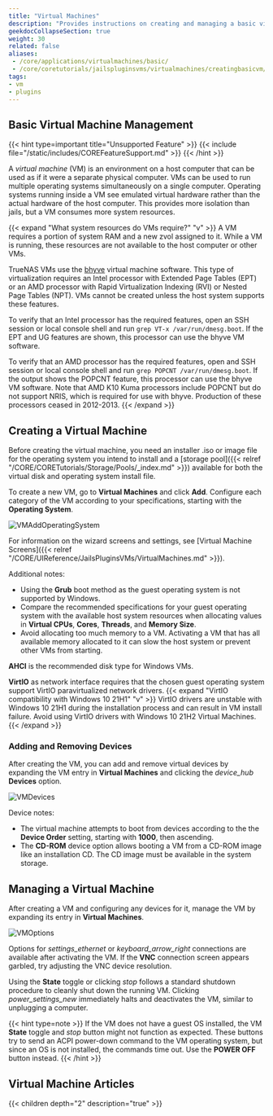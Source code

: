 ```yaml
---
title: "Virtual Machines"
description: "Provides instructions on creating and managing a basic virtual machine, and lists other tutorials about virtual machines in TrueNAS CORE."
geekdocCollapseSection: true
weight: 30
related: false
aliases: 
 - /core/applications/virtualmachines/basic/
 - /core/coretutorials/jailspluginsvms/virtualmachines/creatingbasicvm/
tags:
- vm
- plugins
---
```


## Basic Virtual Machine Management

{{< hint type=important title="Unsupported Feature" >}}
{{< include file="/static/includes/COREFeatureSupport.md" >}}
{{< /hint >}}

A *virtual machine* (VM) is an environment on a host computer that can be used as if it were a separate physical computer.
VMs can be used to run multiple operating systems simultaneously on a single computer.
Operating systems running inside a VM see emulated virtual hardware rather than the actual hardware of the host computer.
This provides more isolation than jails, but a VM consumes more system resources.

{{< expand "What system resources do VMs require?" "v" >}}
A VM requires a portion of system RAM and a new zvol assigned to it.
While a VM is running, these resources are not available to the host computer or other VMs.

TrueNAS VMs use the [bhyve](https://bhyve.org/) virtual machine software.
This type of virtualization requires an Intel processor with Extended Page Tables (EPT) or an AMD processor with Rapid Virtualization Indexing (RVI) or Nested Page Tables (NPT).
VMs cannot be created unless the host system supports these features.

To verify that an Intel processor has the required features, open an SSH session or local console shell and run `grep VT-x /var/run/dmesg.boot`.
If the EPT and UG features are shown, this processor can use the bhyve VM software.

To verify that an AMD processor has the required features, open and SSH session or local console shell and run `grep POPCNT /var/run/dmesg.boot`.
If the output shows the POPCNT feature, this processor can use the bhyve VM software.
Note that AMD K10 Kuma processors include POPCNT but do not support NRIS, which is required for use with bhyve.
Production of these processors ceased in 2012-2013.
{{< /expand >}}

## Creating a Virtual Machine

Before creating the virtual machine, you need an installer <file>.iso</file> or image file for the operating system you intend to install and a [storage pool]({{< relref "/CORE/CORETutorials/Storage/Pools/_index.md" >}}) available for both the virtual disk and operating system install file.

To create a new VM, go to **Virtual Machines** and click **Add**.
Configure each category of the VM according to your specifications, starting with the **Operating System**.

![VMAddOperatingSystem](/images/CORE/VirtualMachines/VirtualMachinesAddOperatingSystem.png "VM Add: OS")

For information on the wizard screens and settings, see [Virtual Machine Screens]({{< relref "/CORE/UIReference/JailsPluginsVMs/VirtualMachines.md" >}}).

Additional notes:

* Using the **Grub** boot method as the guest operating system is not supported by Windows.
* Compare the recommended specifications for your guest operating system with the available host system resources when allocating values in **Virtual CPUs**, **Cores**, **Threads**, and **Memory Size**.
* Avoid allocating too much memory to a VM.
  Activating a VM that has all available memory allocated to it can slow the host system or prevent other VMs from starting.

**AHCI** is the recommended disk type for Windows VMs.

**VirtIO** as network interface requires that the chosen guest operating system support VirtIO paravirtualized network drivers.
{{< expand "VirtIO compatibility with Windows 10 21H1" "v" >}}
VirtIO drivers are unstable with Windows 10 21H1 during the installation process and can result in VM install failure. 
Avoid using VirtIO drivers with Windows 10 21H2 Virtual Machines.
{{< /expand >}}

### Adding and Removing Devices

After creating the VM, you can add and remove virtual devices by expanding the VM entry in **Virtual Machines** and clicking the <i class="material-icons" aria-hidden="true" title="Devices">device_hub</i> **Devices** option.

![VMDevices](/images/CORE/VirtualMachines/VirtualMachinesDevices.png "VM Devices")

Device notes:

* The virtual machine attempts to boot from devices according to the the **Device Order** setting, starting with **1000**, then ascending.
* The **CD-ROM** device option allows booting a VM from a CD-ROM image like an installation CD.
  The CD image must be available in the system storage.

## Managing a Virtual Machine

After creating a VM and configuring any devices for it, manage the VM by expanding its entry in **Virtual Machines**.

![VMOptions](/images/CORE/VirtualMachines/VirtualMachinesOptions.png "VM Options")

Options for <i class="material-icons" aria-hidden="true" title="VNC">settings_ethernet</i> or <i class="material-icons" aria-hidden="true" title="Serial">keyboard_arrow_right</i> connections are available after activating the VM.
If the **VNC** connection screen appears garbled, try adjusting the VNC device resolution.

Using the **State** toggle or clicking <i class="material-icons" aria-hidden="true" title="Stop Button">stop</i> follows a standard shutdown procedure to cleanly shut down the running VM.
Clicking <i class="material-icons" aria-hidden="true" title="Power Off Button">power_settings_new</i> immediately halts and deactivates the VM, similar to unplugging a computer.

{{< hint type=note >}}
If the VM does not have a guest OS installed, the VM **State** toggle and <i class="material-icons" aria-hidden="true" title="Stop Button">stop</i> button might not function as expected.
These buttons try to send an ACPI power-down command to the VM operating system, but since an OS is not installed, the commands time out.
Use the **POWER OFF** button instead.
{{< /hint >}}

<div class="noprint">

## Virtual Machine Articles

{{< children depth="2" description="true" >}}

</div>
